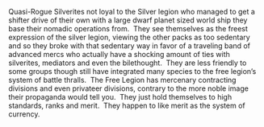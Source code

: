 

Quasi-Rogue Silverites not loyal to the Silver legion who managed to get a shifter drive of their own with a large dwarf planet sized world ship they base their nomadic operations from.  They see themselves as the freest expression of the silver legion, viewing the other packs as too sedentary and so they broke with that sedentary way in favor of a traveling band of advanced mercs who actually have a shocking amount of ties with silverites, mediators and even the bilethought.  They are less friendly to some groups though still have integrated many species to the free legion’s system of battle thralls.  The Free Legion has mercenary contracting divisions and even privateer divisions, contrary to the more noble image their propaganda would tell you.  They just hold themselves to high standards, ranks and merit.  They happen to like merit as the system of currency.
